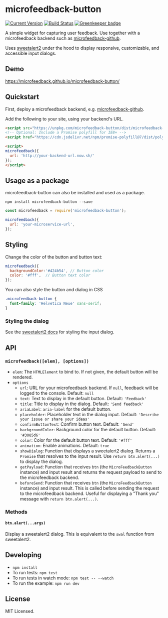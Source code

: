# microfeedback-button

[![Current Version](https://img.shields.io/npm/v/microfeedback-button.svg)](https://www.npmjs.org/package/microfeedback-button)
[![Build Status](https://travis-ci.org/microfeedback/microfeedback-button.svg?branch=master)](https://travis-ci.org/microfeedback/microfeedback-button)
[![Greenkeeper badge](https://badges.greenkeeper.io/microfeedback/microfeedback-button.svg)](https://greenkeeper.io/)

A simple widget for capturing user feedback. Use together with a microfeedback backend such as [microfeedback-github](https://github.com/microfeedback/microfeedback-github).

Uses [sweetalert2](https://sweetalert2.github.io/) under the hood to
display responsive, customizable, and accessible input dialogs.

## Demo

https://microfeedback.github.io/microfeedback-button/

## Quickstart

First, deploy a microfeedback backend, e.g. [microfeedback-github](https://github.com/microfeedback/microfeedback-github).

Add the following to your site, using your backend's URL.

```html
<script src="https://unpkg.com/microfeedback-button/dist/microfeedback-button.min.js"></script>
<!-- Optional: Include a Promise polyfill for IE8+ -->
<script href="https://cdn.jsdelivr.net/npm/promise-polyfill@7/dist/polyfill.min.js"></script>

<script>
microfeedback({
  url: 'http://your-backend-url.now.sh/'
});
</script>
```

## Usage as a package

microfeedback-button can also be installed and used as a package.

```
npm install microfeedback-button --save
```

```javascript
const microfeedback = require('microfeedback-button');

microfeedback({
  url: 'your-microservice-url',
});
```

## Styling

Change the color of the button and button text:

```javascript
microfeedback({
  backgroundColor:'#424b54', // Button color
  color: '#fff',  // Button text color
});
```

You can also style the button and dialog in CSS

```css
.microfeedback-button {
  font-family: 'Helvetica Neue' sans-serif;
}
```

### Styling the dialog

See the [sweetalert2 docs](https://sweetalert2.github.io/) for styling
the input dialog.

## API

### `microfeedback([elem], [options])`

- `elem`: The `HTMLElement` to bind to. If not given, the default button
will be rendered.
- `options`
  - `url`: URL for your microfeedback backend. If `null`,
  feedback will be logged to the console. Default: `null`
  - `text`: Text to display in the default button. Default: `'Feedback'`
  - `title`: Title to display in the dialog. Default: `'Send feedback'`
  - `ariaLabel`: `aria-label` for the default button.
  - `placeholder`: Placeholder text in the dialog input. Default: `'Describe your issue or share your ideas'`
  - `confirmButtonText`: Confirm button text. Default: `'Send'`
  - `backgroundColor`: Background color for the default button. Default: `'#3085d6'`
  - `color`: Color for the default button text. Default: `'#fff'`
  - `animation`: Enable animations. Default: `true`
  - `showDialog`: Function that displays a sweetalert2 dialog. Returns a
  `Promise` that resolves to the input result. Use `return btn.alert(...)` to
  display the dialog.
  - `getPayload`: Function that receives `btn` (the
      `MicroFeedbackButton` instance) and input result and returns
      the request payload to send to the microfeedback backend.
  - `beforeSend`: Function that receives `btn` (the
      `MicroFeedbackButton` instance) and input result. This is called
      before sending the request to the microfeedback backend. Useful for
      displaying a "Thank you" message with `return btn.alert(...)`.


### Methods

#### `btn.alert(...args)`

Display a sweetalert2 dialog. This is equivalent to the `swal` function
from sweetalert2.

## Developing

* `npm install`
* To run tests: `npm test`
* To run tests in watch mode: `npm test -- --watch`
* To run the example: `npm run dev`

## License

MIT Licensed.
